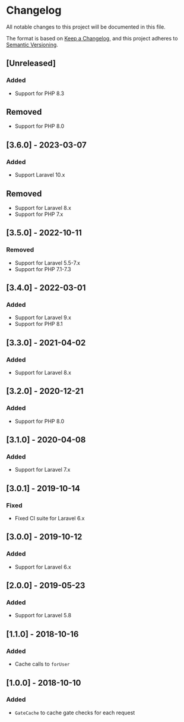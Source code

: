 # Changelog
All notable changes to this project will be documented in this file.

The format is based on [Keep a Changelog](https://keepachangelog.com/en/1.0.0/),
and this project adheres to [Semantic Versioning](https://semver.org/spec/v2.0.0.html).

## [Unreleased]
### Added
- Support for PHP 8.3

## Removed
- Support for PHP 8.0

## [3.6.0] - 2023-03-07
### Added
- Support Laravel 10.x

## Removed
- Support for Laravel 8.x
- Support for PHP 7.x

## [3.5.0] - 2022-10-11
### Removed
- Support for Laravel 5.5-7.x
- Support for PHP 7.1-7.3

## [3.4.0] - 2022-03-01
### Added
- Support for Laravel 9.x
- Support for PHP 8.1

## [3.3.0] - 2021-04-02
### Added
- Support for Laravel 8.x

## [3.2.0] - 2020-12-21
### Added
- Support for PHP 8.0

## [3.1.0] - 2020-04-08
### Added
- Support for Laravel 7.x

## [3.0.1] - 2019-10-14
### Fixed
- Fixed CI suite for Laravel 6.x

## [3.0.0] - 2019-10-12
### Added
- Support for Laravel 6.x

## [2.0.0] - 2019-05-23
### Added
- Support for Laravel 5.8

## [1.1.0] - 2018-10-16
### Added
- Cache calls to `forUser`

## [1.0.0] - 2018-10-10
### Added
- `GateCache` to cache gate checks for each request
